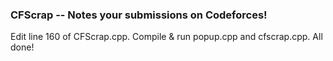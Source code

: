 ### CFScrap -- Notes your submissions on Codeforces!
Edit line 160 of CFScrap.cpp.
Compile & run popup.cpp and cfscrap.cpp.
All done!